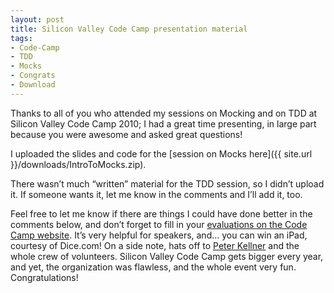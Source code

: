 ```yaml
---
layout: post
title: Silicon Valley Code Camp presentation material
tags:
- Code-Camp
- TDD
- Mocks
- Congrats
- Download
---
```


Thanks to all of you who attended my sessions on Mocking and on TDD at Silicon Valley Code Camp 2010; I had a great time presenting, in large part because you were awesome and asked great questions!  

I uploaded the slides and code for the [session on Mocks here]({{ site.url }}/downloads/IntroToMocks.zip). 

There wasn’t much “written” material for the TDD session, so I didn’t upload it. If someone wants it, let me know in the comments and I’ll add it, too.  

Feel free to let me know if there are things I could have done better in the comments below, and don’t forget to fill in your [evaluations on the Code Camp website]( http://www.siliconvalley-codecamp.com/MyEvals.aspx). It’s very helpful for speakers, and… you can win an iPad, courtesy of Dice.com!  On a side note, hats off to [Peter Kellner](http://peterkellner.net/) and the whole crew of volunteers. Silicon Valley Code Camp gets bigger every year, and yet, the organization was flawless, and the whole event very fun. Congratulations!
